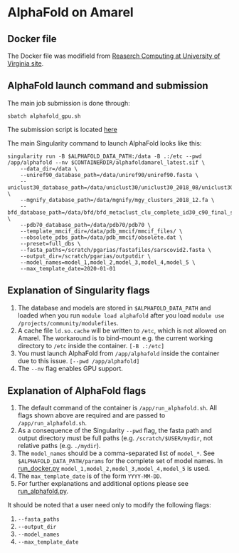 # AlphaFold on Amarel

## Docker file

The Docker file was modifield from [Reaserch Computing at University of Virginia site](https://staging.rc.virginia.edu/userinfo/rivanna/software/alphafold/).  

## AlphaFold launch command and submission

The main job submission is done through:

```
sbatch alphafold_gpu.sh 
```

The submission script is located [here](https://github.com/RutgersOARCWork/alphafold_amarel/blob/main/alphafold_gpu.sh)

The main Singularity command to launch AlphaFold looks like this:


```
singularity run -B $ALPHAFOLD_DATA_PATH:/data -B .:/etc --pwd /app/alphafold --nv $CONTAINERDIR/alphafoldamarel_latest.sif \
    --data_dir=/data \
    --uniref90_database_path=/data/uniref90/uniref90.fasta \
    --uniclust30_database_path=/data/uniclust30/uniclust30_2018_08/uniclust30_2018_08 \
    --mgnify_database_path=/data/mgnify/mgy_clusters_2018_12.fa \
    --bfd_database_path=/data/bfd/bfd_metaclust_clu_complete_id30_c90_final_seq.sorted_opt  \
    --pdb70_database_path=/data/pdb70/pdb70 \
    --template_mmcif_dir=/data/pdb_mmcif/mmcif_files/ \
    --obsolete_pdbs_path=/data/pdb_mmcif/obsolete.dat \
    --preset=full_dbs \
    --fasta_paths=/scratch/pgarias/fastafiles/sarscovid2.fasta \
    --output_dir=/scratch/pgarias/outputdir \
    --model_names=model_1,model_2,model_3,model_4,model_5 \
    --max_template_date=2020-01-01 
```

## Explanation of Singularity flags

1. The database and models are stored in `$ALPHAFOLD_DATA_PATH` and loaded when you run `module load alphafold` after you load `module use /projects/community/modulefiles`.
2. A cache file `ld.so.cache` will be written to `/etc`, which is not allowed on Amarel. The workaround is to bind-mount e.g. the current working directory to `/etc` inside the container. `[-B .:/etc]`
3. You must launch AlphaFold from `/app/alphafold` inside the container due to this issue. `[--pwd /app/alphafold]`
4. The `--nv` flag enables GPU support.


## Explanation of AlphaFold flags 

1. The default command of the container is `/app/run_alphafold.sh`. All flags shown above are required and are passed to `/app/run_alphafold.sh`.
2. As a consequence of the Singularity `--pwd` flag, the fasta path and output directory must be full paths (e.g. `/scratch/$USER/mydir`, not relative paths (e.g. `./mydir`).
3. The `model_names` should be a comma-separated list of `model_*`. See `$ALPHAFOLD_DATA_PATH/params` for the complete set of model names. In [run_docker.py](https://github.com/deepmind/alphafold/blob/main/docker/run_docker.py) `model_1,model_2,model_3,model_4,model_5` is used.
4. The `max_template_date` is of the form `YYYY-MM-DD`.
5. For further explanations and additional options please see [run_alphafold.py](https://github.com/deepmind/alphafold/blob/main/run_alphafold.py).


It should be noted that a user need only to modify the following flags:
1. `--fasta_paths`  
2. `--output_dir`  
3. `--model_names`  
4. `--max_template_date`  


